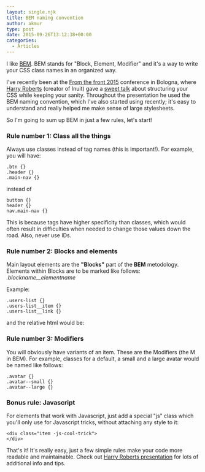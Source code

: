 ```yaml
---
layout: single.njk
title: BEM naming convention
author: akmur
type: post
date: 2015-09-26T13:12:38+00:00
categories:
  - Articles
---
```


I like [BEM][1]. BEM stands for "Block, Element, Modifier" and it's a way to write your CSS class names in an organized way.

I've recently been at the [From the front 2015][2] conference in Bologna, where [Harry Roberts][3] (creator of Inuit) gave a [sweet talk][4] about structuring your CSS while keeping your sanity. Throughout the presentation he used the BEM naming convention, which I've also started using recently; it's easy to understand and really helped me make sense of large stylesheets.

So I'm going to sum up BEM in just a few rules, let's start!

### Rule number 1: Class all the things

Always use classes instead of tag names (this is important!). For example, you will have:

```
.btn {}
.header {}
.main-nav {}
```

instead of

```
button {}
header {}
nav.main-nav {}
```

This is because tags have higher specificity than classes, which would often result in difficulties when needed to change those values down the road. Also, never use IDs.

### Rule number 2: Blocks and elements

Main layout elements are the **"Blocks"** part of the **BEM** metodology.
Elements within Blocks are to be marked like follows: _.blockname\_\_elementname_

Example:

```
.users-list {}
.users-list__item {}
.users-list__link {}
```

and the relative html would be:

### Rule number 3: Modifiers

You will obviously have variants of an item. These are the Modifiers (the M in BEM). For example, classes for a default, a small and a large avatar would be named like follows:

```
.avatar {}
.avatar--small {}
.avatar--large {}
```

### Bonus rule: Javascript

For elements that work with Javascript, just add a special "js" class which you'll only use for Javascript tricks, without attaching any style to it:

```
<div class="item -js-cool-trick">
</div>
```

That's it! It's really easy, just a few simple rules make your code more readable and maintainable. Check out <a title="undefined" href="https://speakerdeck.com/csswizardry/css-for-software-engineers-for-css-developers" target="">Harry Roberts presentation</a> for lots of additional info and tips.

[1]: https://en.bem.info/
[2]: http://2015.fromthefront.it/
[3]: http://csswizardry.com/
[4]: https://speakerdeck.com/csswizardry/css-for-software-engineers-for-css-developers
